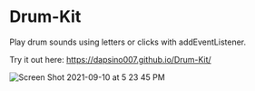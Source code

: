 # Drum-Kit
Play drum sounds using letters or clicks with addEventListener.

Try it out here: https://dapsino007.github.io/Drum-Kit/

![Screen Shot 2021-09-10 at 5 23 45 PM](https://user-images.githubusercontent.com/83841353/132923799-31a10dac-5de1-4635-8d7c-93ad5a6e61b3.png)
